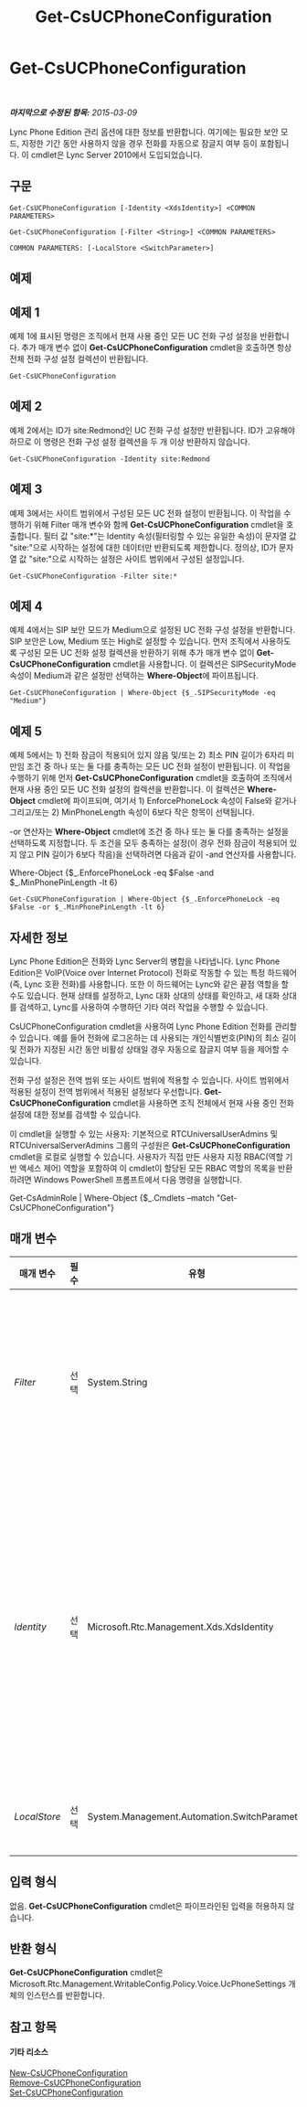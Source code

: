 ﻿---
title: Get-CsUCPhoneConfiguration
TOCTitle: Get-CsUCPhoneConfiguration
ms:assetid: 014bba9e-b5c4-477d-9273-c993e7a7ee9e
ms:mtpsurl: https://technet.microsoft.com/ko-kr/library/Gg398070(v=OCS.15)
ms:contentKeyID: 49302611
ms.date: 08/10/2015
mtps_version: v=OCS.15
ms.translationtype: HT
---

# Get-CsUCPhoneConfiguration

 

_**마지막으로 수정된 항목:** 2015-03-09_

Lync Phone Edition 관리 옵션에 대한 정보를 반환합니다. 여기에는 필요한 보안 모드, 지정한 기간 동안 사용하지 않을 경우 전화를 자동으로 잠글지 여부 등이 포함됩니다. 이 cmdlet은 Lync Server 2010에서 도입되었습니다.

## 구문

    Get-CsUCPhoneConfiguration [-Identity <XdsIdentity>] <COMMON PARAMETERS>

    Get-CsUCPhoneConfiguration [-Filter <String>] <COMMON PARAMETERS>

    COMMON PARAMETERS: [-LocalStore <SwitchParameter>]

## 예제

## 예제 1

예제 1에 표시된 명령은 조직에서 현재 사용 중인 모든 UC 전화 구성 설정을 반환합니다. 추가 매개 변수 없이 **Get-CsUCPhoneConfiguration** cmdlet을 호출하면 항상 전체 전화 구성 설정 컬렉션이 반환됩니다.

    Get-CsUCPhoneConfiguration

## 예제 2

예제 2에서는 ID가 site:Redmond인 UC 전화 구성 설정만 반환됩니다. ID가 고유해야 하므로 이 명령은 전화 구성 설정 컬렉션을 두 개 이상 반환하지 않습니다.

    Get-CsUCPhoneConfiguration -Identity site:Redmond

## 예제 3

예제 3에서는 사이트 범위에서 구성된 모든 UC 전화 설정이 반환됩니다. 이 작업을 수행하기 위해 Filter 매개 변수와 함께 **Get-CsUCPhoneConfiguration** cmdlet을 호출합니다. 필터 값 "site:\*"는 Identity 속성(필터링할 수 있는 유일한 속성)이 문자열 값 "site:"으로 시작하는 설정에 대한 데이터만 반환되도록 제한합니다. 정의상, ID가 문자열 값 "site:"으로 시작하는 설정은 사이트 범위에서 구성된 설정입니다.

    Get-CsUCPhoneConfiguration -Filter site:*

## 예제 4

예제 4에서는 SIP 보안 모드가 Medium으로 설정된 UC 전화 구성 설정을 반환합니다. SIP 보안은 Low, Medium 또는 High로 설정할 수 있습니다. 먼저 조직에서 사용하도록 구성된 모든 UC 전화 설정 컬렉션을 반환하기 위해 추가 매개 변수 없이 **Get-CsUCPhoneConfiguration** cmdlet을 사용합니다. 이 컬렉션은 SIPSecurityMode 속성이 Medium과 같은 설정만 선택하는 **Where-Object**에 파이프됩니다.

    Get-CsUCPhoneConfiguration | Where-Object {$_.SIPSecurityMode -eq "Medium"}

## 예제 5

예제 5에서는 1) 전화 잠금이 적용되어 있지 않음 및/또는 2) 최소 PIN 길이가 6자리 미만임 조건 중 하나 또는 둘 다를 충족하는 모든 UC 전화 설정이 반환됩니다. 이 작업을 수행하기 위해 먼저 **Get-CsUCPhoneConfiguration** cmdlet을 호출하여 조직에서 현재 사용 중인 모든 UC 전화 설정의 컬렉션을 반환합니다. 이 컬렉션은 **Where-Object** cmdlet에 파이프되며, 여기서 1) EnforcePhoneLock 속성이 False와 같거나 그리고/또는 2) MinPhoneLength 속성이 6보다 작은 항목이 선택됩니다.

\-or 연산자는 **Where-Object** cmdlet에 조건 중 하나 또는 둘 다를 충족하는 설정을 선택하도록 지정합니다. 두 조건을 모두 충족하는 설정(이 경우 전화 잠금이 적용되어 있지 않고 PIN 길이가 6보다 작음)을 선택하려면 다음과 같이 -and 연산자를 사용합니다.

Where-Object {$\_.EnforcePhoneLock -eq $False -and $\_.MinPhonePinLength -lt 6}

    Get-CsUCPhoneConfiguration | Where-Object {$_.EnforcePhoneLock -eq $False -or $_.MinPhonePinLength -lt 6}

## 자세한 정보

Lync Phone Edition은 전화와 Lync Server의 병합을 나타냅니다. Lync Phone Edition은 VoIP(Voice over Internet Protocol) 전화로 작동할 수 있는 특정 하드웨어(즉, Lync 호환 전화)를 사용합니다. 또한 이 하드웨어는 Lync와 같은 끝점 역할을 할 수도 있습니다. 현재 상태를 설정하고, Lync 대화 상대의 상태를 확인하고, 새 대화 상대를 검색하고, Lync를 사용하여 수행하던 기타 여러 작업을 수행할 수 있습니다.

CsUCPhoneConfiguration cmdlet을 사용하여 Lync Phone Edition 전화를 관리할 수 있습니다. 예를 들어 전화에 로그온하는 데 사용되는 개인식별번호(PIN)의 최소 길이 및 전화가 지정된 시간 동안 비활성 상태일 경우 자동으로 잠글지 여부 등을 제어할 수 있습니다.

전화 구성 설정은 전역 범위 또는 사이트 범위에 적용할 수 있습니다. 사이트 범위에서 적용된 설정이 전역 범위에서 적용된 설정보다 우선합니다. **Get-CsUCPhoneConfiguration** cmdlet을 사용하면 조직 전체에서 현재 사용 중인 전화 설정에 대한 정보를 검색할 수 있습니다.

이 cmdlet을 실행할 수 있는 사용자: 기본적으로 RTCUniversalUserAdmins 및 RTCUniversalServerAdmins 그룹의 구성원은 **Get-CsUCPhoneConfiguration** cmdlet을 로컬로 실행할 수 있습니다. 사용자가 직접 만든 사용자 지정 RBAC(역할 기반 액세스 제어) 역할을 포함하여 이 cmdlet이 할당된 모든 RBAC 역할의 목록을 반환하려면 Windows PowerShell 프롬프트에서 다음 명령을 실행합니다.

Get-CsAdminRole | Where-Object {$\_.Cmdlets –match "Get-CsUCPhoneConfiguration"}

## 매개 변수


<table>
<colgroup>
<col style="width: 25%" />
<col style="width: 25%" />
<col style="width: 25%" />
<col style="width: 25%" />
</colgroup>
<thead>
<tr class="header">
<th>매개 변수</th>
<th>필수</th>
<th>유형</th>
<th>설명</th>
</tr>
</thead>
<tbody>
<tr class="odd">
<td><p><em>Filter</em></p></td>
<td><p>선택</p></td>
<td><p>System.String</p></td>
<td><p>한 개 또는 여러 개의 UC 전화 구성 설정 컬렉션을 반환하기 위해 와일드카드 문자를 사용할 수 있습니다. 사이트 범위에서 구성된 모든 설정 컬렉션을 반환하려면 -Filter site:* 구문을 사용합니다. ID(필터링할 수 있는 유일한 속성)에 문자열 값 &quot;EMEA&quot;가 포함된 모든 설정 컬렉션을 반환하려면 -Filter *EMEA* 구문을 사용합니다.</p></td>
</tr>
<tr class="even">
<td><p><em>Identity</em></p></td>
<td><p>선택</p></td>
<td><p>Microsoft.Rtc.Management.Xds.XdsIdentity</p></td>
<td><p>반환할 UC(Unified Communications) 전화 구성 설정 컬렉션의 고유 식별자를 나타냅니다. 전역 설정을 참조하려면 -Identity global 구문을 사용합니다. 사이트 범위에서 구성된 컬렉션을 참조하려면 -Identity &quot;site:Redmond&quot;와 유사한 구문을 사용합니다. ID를 지정할 때는 와일드카드를 사용할 수 없습니다. 와일드카드를 사용해야 하는 경우 대신 Filter 매개 변수를 포함합니다.</p>
<p>이 매개 변수를 지정하지 않으면 <strong>Get-CsUCPhoneConfiguration</strong> cmdlet은 조직에서 사용 중인 모든 UC 전화 구성 설정 컬렉션을 반환합니다.</p></td>
</tr>
<tr class="odd">
<td><p><em>LocalStore</em></p></td>
<td><p>선택</p></td>
<td><p>System.Management.Automation.SwitchParameter</p></td>
<td><p>중앙 관리 저장소 자체가 아니라 중앙 관리 저장소의 로컬 복제본에서 UC 전화 구성 데이터를 검색합니다.</p></td>
</tr>
</tbody>
</table>


## 입력 형식

없음. **Get-CsUCPhoneConfiguration** cmdlet은 파이프라인된 입력을 허용하지 않습니다.

## 반환 형식

**Get-CsUCPhoneConfiguration** cmdlet은 Microsoft.Rtc.Management.WritableConfig.Policy.Voice.UcPhoneSettings 개체의 인스턴스를 반환합니다.

## 참고 항목

#### 기타 리소스

[New-CsUCPhoneConfiguration](new-csucphoneconfiguration.md)  
[Remove-CsUCPhoneConfiguration](remove-csucphoneconfiguration.md)  
[Set-CsUCPhoneConfiguration](set-csucphoneconfiguration.md)


